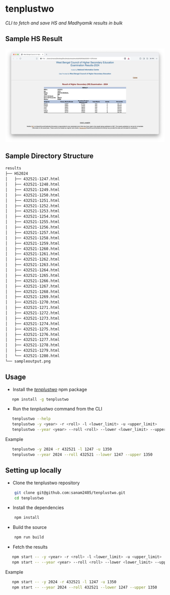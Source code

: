 # tenplustwo

_CLI to fetch and save HS and Madhyamik results in bulk_

## Sample HS Result

![](results/sampleoutput.png)

## Sample Directory Structure

```bash
results
├── HS2024
│   ├── 432521-1247.html
│   ├── 432521-1248.html
│   ├── 432521-1249.html
│   ├── 432521-1250.html
│   ├── 432521-1251.html
│   ├── 432521-1252.html
│   ├── 432521-1253.html
│   ├── 432521-1254.html
│   ├── 432521-1255.html
│   ├── 432521-1256.html
│   ├── 432521-1257.html
│   ├── 432521-1258.html
│   ├── 432521-1259.html
│   ├── 432521-1260.html
│   ├── 432521-1261.html
│   ├── 432521-1262.html
│   ├── 432521-1263.html
│   ├── 432521-1264.html
│   ├── 432521-1265.html
│   ├── 432521-1266.html
│   ├── 432521-1267.html
│   ├── 432521-1268.html
│   ├── 432521-1269.html
│   ├── 432521-1270.html
│   ├── 432521-1271.html
│   ├── 432521-1272.html
│   ├── 432521-1273.html
│   ├── 432521-1274.html
│   ├── 432521-1275.html
│   ├── 432521-1276.html
│   ├── 432521-1277.html
│   ├── 432521-1278.html
│   ├── 432521-1279.html
│   └── 432521-1280.html
└── sampleoutput.png
```

## Usage

- Install the _[tenplustwo](https://www.npmjs.com/package/tenplustwo)_ npm package

```bash
   npm install -g tenplustwo
```

- Run the _tenplustwo_ command from the CLI

```bash
   tenplustwo --help
   tenplustwo -y <year> -r <roll> -l <lower_limit> -u <upper_limit>
   tenplustwo --year <year> --roll <roll> --lower <lower_limit> --upper <upper_limit>
```

Example

```bash
   tenplustwo -y 2024 -r 432521 -l 1247 -u 1350
   tenplustwo --year 2024 --roll 432521 --lower 1247 --upper 1350
```

## Setting up locally

- Clone the tenplustwo repository

```bash
    git clone git@github.com:sanam2405/tenplustwo.git
    cd tenplustwo
```

- Install the dependencies

```bash
    npm install
```

- Build the source

```bash
    npm run build
```

- Fetch the results

```bash
   npm start -- -y <year> -r <roll> -l <lower_limit> -u <upper_limit>
   npm start -- --year <year> --roll <roll> --lower <lower_limit> --upper <upper_limit>
```

Example

```bash
   npm start -- -y 2024 -r 432521 -l 1247 -u 1350
   npm start -- --year 2024 --roll 432521 --lower 1247 --upper 1350
```
